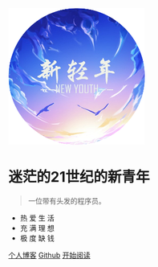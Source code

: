 
![logo](/pictures/gzh_logo.jpg)

# 迷茫的21世纪的新青年 <small></small>

> 一位带有头发的程序员。

- 热 爱 生 活
- 充 满 理 想
- 极 度 缺 钱

[个人博客](https://blog.csdn.net/qq_36986510)
[Github](https://github.com/labi-xiaoxin/labi-xiaoxin)
[开始阅读](#迷茫的21世纪的新青年)
